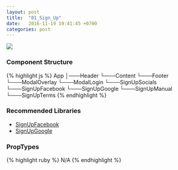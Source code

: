 ```yaml
---
layout: post
title:  "01_Sign_Up"
date:   2016-11-19 19:41:45 +0700
categories: post
---
```


<img src="{{ site.github.url }}/images/posts/2016-11-19/01_Login.jpg">

### Component Structure

{% highlight js %}
App
│───Header
└───Content
└───Footer
└───ModalOverlay
    └───ModalLogin
        └───SignUpSocials
        └───SignUpFacebook
        └───SignUpGoogle
        └───SignUpManual
        └───SignUpTerms
{% endhighlight %}

### Recommended Libraries

* [SignUpFacebook](https://github.com/kennetpostigo/react-facebook-login-component)
* [SignUpGoogle](https://github.com/kennetpostigo/react-google-login-component)

### PropTypes

{% highlight ruby %}
N/A
{% endhighlight %}
